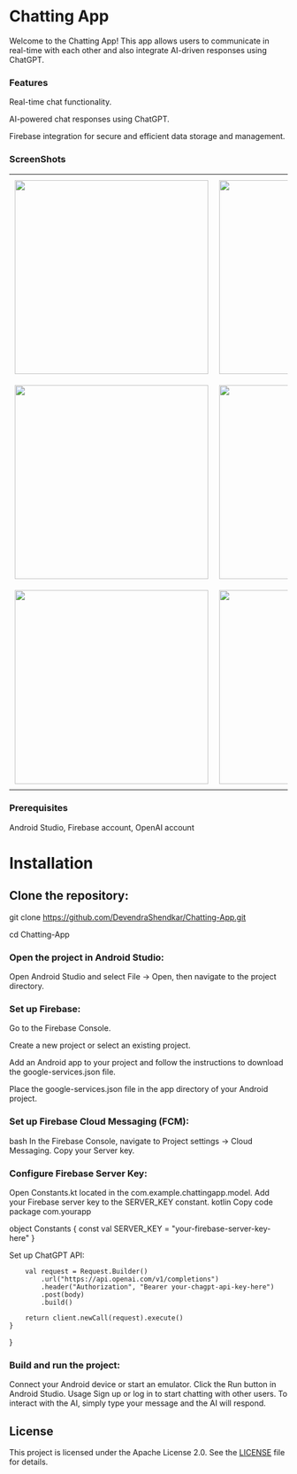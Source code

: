 # Chatting App

Welcome to the Chatting App! This app allows users to communicate in real-time with each other and also integrate AI-driven responses using ChatGPT.

### Features

Real-time chat functionality. 

AI-powered chat responses using ChatGPT.

Firebase integration for secure and efficient data storage and management.

### ScreenShots
<table>
  <tr>
    <td style="padding: 10px;">
      <img src="https://github.com/user-attachments/assets/de634b7c-32b4-4462-b218-989d37313341" width="350" />
    </td>
    <td style="padding: 10px;">
      <img src="https://github.com/user-attachments/assets/0086885b-f850-4976-9fc5-115d66f67e7e" width="350" />
    </td>
    <td style="padding: 10px;">
      <img src="https://github.com/user-attachments/assets/e0ae4e62-dbca-4fcf-895d-a4f209e47518" width="350" />
    </td>
  </tr>
  <tr>
    <td style="padding: 10px;">
      <img src="https://github.com/user-attachments/assets/775e0554-c830-445f-93f6-21ecf02b7497" width="350" />
    </td>
    <td style="padding: 10px;">
      <img src="https://github.com/user-attachments/assets/8770c1df-7916-490c-b0b9-b8326dbb6cc3" width="350" />
    </td>
    <td style="padding: 10px;">
      <img src="https://github.com/user-attachments/assets/b0eb69f2-39d8-4503-9b94-11a304f97407" width="350" />
    </td>
  </tr>
  <tr>
    <td style="padding: 10px;">
      <img src="https://github.com/user-attachments/assets/38746e71-e70f-4ac9-97e4-9588e62728c4" width="350" />
    </td>
    <td style="padding: 10px;">
      <img src="https://github.com/user-attachments/assets/f3200335-dc93-4443-a319-ff1bf0998b92" width="350" />
    </td>
    <td style="padding: 10px;">
      <img src="https://github.com/user-attachments/assets/637adc1e-e8a9-4206-ab0a-61f0a56619c6" width="350" />
    </td>
  </tr>
</table>





### Prerequisites

Android Studio,
Firebase account,
OpenAI account

# Installation
## Clone the repository:

git clone https://github.com/DevendraShendkar/Chatting-App.git

cd Chatting-App

### Open the project in Android Studio:

Open Android Studio and select File -> Open, then navigate to the project directory.

### Set up Firebase:

Go to the Firebase Console.

Create a new project or select an existing project.

Add an Android app to your project and follow the instructions to download the google-services.json file.

Place the google-services.json file in the app directory of your Android project.


### Set up Firebase Cloud Messaging (FCM):
bash
In the Firebase Console, navigate to Project settings -> Cloud Messaging.
Copy your Server key.


### Configure Firebase Server Key:

Open Constants.kt located in the com.example.chattingapp.model.
Add your Firebase server key to the SERVER_KEY constant.
kotlin
Copy code
package com.yourapp

object Constants {
    const val SERVER_KEY = "your-firebase-server-key-here"
}


Set up ChatGPT API:

        val request = Request.Builder()
            .url("https://api.openai.com/v1/completions")
            .header("Authorization", "Bearer your-chagpt-api-key-here")
            .post(body)
            .build()

        return client.newCall(request).execute()
    }
}


### Build and run the project:

Connect your Android device or start an emulator.
Click the Run button in Android Studio.
Usage
Sign up or log in to start chatting with other users.
To interact with the AI, simply type your message and the AI will respond.

## License

This project is licensed under the Apache License 2.0. See the [LICENSE](LICENSE) file for details.
